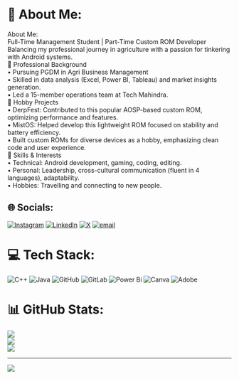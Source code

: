 # 💫 About Me:
About Me:<br>Full-Time Management Student | Part-Time Custom ROM Developer<br>Balancing my professional journey in agriculture with a passion for tinkering with Android systems.<br>🌾 Professional Background<br>•	Pursuing PGDM in Agri Business Management <br>•	Skilled in data analysis (Excel, Power BI, Tableau) and market insights generation.<br>•	Led a 15-member operations team at Tech Mahindra.<br>📱 Hobby Projects<br>•	DerpFest: Contributed to this popular AOSP-based custom ROM, optimizing performance and features.<br>•	MistOS: Helped develop this lightweight ROM focused on stability and battery efficiency.<br>•	Built custom ROMs for diverse devices as a hobby, emphasizing clean code and user experience.<br>🌟 Skills & Interests<br>•	Technical: Android development, gaming, coding, editing.<br>•	Personal: Leadership, cross-cultural communication (fluent in 4 languages), adaptability.<br>•	Hobbies: Travelling and connecting to new people.


## 🌐 Socials:
[![Instagram](https://img.shields.io/badge/Instagram-%23E4405F.svg?logo=Instagram&logoColor=white)](https://instagram.com/wandering_anurag) [![LinkedIn](https://img.shields.io/badge/LinkedIn-%230077B5.svg?logo=linkedin&logoColor=white)](https://linkedin.com/in/anurag-bhaumik1207) [![X](https://img.shields.io/badge/X-black.svg?logo=X&logoColor=white)](https://x.com/BhaumikAnurag) [![email](https://img.shields.io/badge/Email-D14836?logo=gmail&logoColor=white)](mailto:bhaumik463@gmail.com) 

# 💻 Tech Stack:
![C++](https://img.shields.io/badge/c++-%2300599C.svg?style=flat&logo=c%2B%2B&logoColor=white) ![Java](https://img.shields.io/badge/java-%23ED8B00.svg?style=flat&logo=openjdk&logoColor=white) ![GitHub](https://img.shields.io/badge/github-%23121011.svg?style=flat&logo=github&logoColor=white) ![GitLab](https://img.shields.io/badge/gitlab-%23181717.svg?style=flat&logo=gitlab&logoColor=white) ![Power Bi](https://img.shields.io/badge/power_bi-F2C811?style=flat&logo=powerbi&logoColor=black) ![Canva](https://img.shields.io/badge/Canva-%2300C4CC.svg?style=flat&logo=Canva&logoColor=white) ![Adobe](https://img.shields.io/badge/adobe-%23FF0000.svg?style=flat&logo=adobe&logoColor=white)
# 📊 GitHub Stats:
![](https://github-readme-stats.vercel.app/api?username=anuragbhaumik&theme=dark&hide_border=false&include_all_commits=true&count_private=true)<br/>
![](https://github-readme-streak-stats.herokuapp.com/?user=anuragbhaumik&theme=dark&hide_border=false)<br/>
![](https://github-readme-stats.vercel.app/api/top-langs/?username=anuragbhaumik&theme=dark&hide_border=false&include_all_commits=true&count_private=true&layout=compact)

---
[![](https://visitcount.itsvg.in/api?id=anuragbhaumik&icon=0&color=0)](https://visitcount.itsvg.in)

<!-- Proudly created with GPRM ( https://gprm.itsvg.in ) -->

